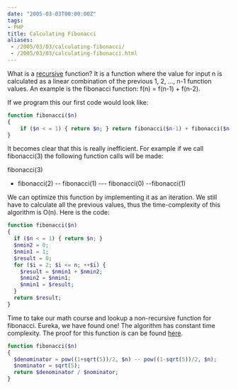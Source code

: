 ```yaml
---
date: "2005-03-03T00:00:00Z"
tags:
- PHP
title: Calculating Fibonacci
aliases:
 - /2005/03/03/calculating-fibonacci/
 - /2005/03/03/calculating-fibonacci.html
---
```

What is a [recursive](http://en.wikipedia.org/wiki/Recursion) function? It is a function where the value for input n is calculated as a linear combination of the previous 1, 2, ..., n-1 function values. An example is the fibonacci function: f(n) = f(n-1) + f(n-2).

If we program this our first code would look like:

```php
function fibonacci($n)
{
    if ($n < = 1) { return $n; } return fibonacci($n-1) + fibonacci($n-2); 
} 
``` 

It becomes clear that this is really inefficient. For example if we call fibonacci(3) the following function calls will be made:
  
fibonacci(3)
- fibonacci(2)
-- fibonacci(1)
--- fibonacci(0)
--fibonacci(1) 

We can optimize this function by implementing it as an iteration. We still have to calculate all the previous values, thus the time-complexity of this algorithm is O(n). Here is the code:

```php
function fibonacci($n)
{ 
  if ($n < = 1) { return $n; } 
  $nmin2 = 0; 
  $nmin1 = 1; 
  $result = 0; 
  for ($i = 2; $i <= n; ++$i) { 
    $result = $nmin1 + $nmin2; 
    $nmin2 = $nmin1; 
    $nmin1 = $result; 
  }    
  return $result; 
} 
``` 

Time to take our math course and lookup a non-recursive function for fibonacci. Eureka, we have found one! The algorithm has constant time complexity. The proof for this function is can be found [here](http://mathforum.org/library/drmath/view/52686.html).

```php
function fibonacci($n)
{   
  $denominator = pow((1+sqrt(5))/2, $n) -- pow((1-sqrt(5))/2, $n);  
  $nominator = sqrt(5);
  return $denominator / $nominator;
}
```

